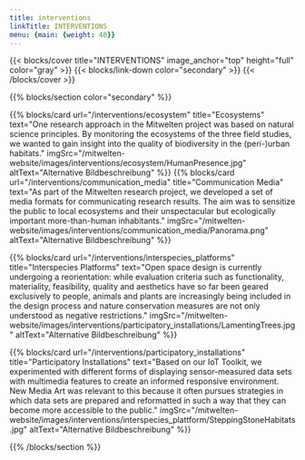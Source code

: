 ```yaml
---
title: interventions
linkTitle: INTERVENTIONS
menu: {main: {weight: 40}}
---
```


{{< blocks/cover title="INTERVENTIONS" image_anchor="top" height="full" color="gray" >}}
{{< blocks/link-down color="secondary" >}}
{{< /blocks/cover >}}



<!-- New Section -->

{{% blocks/section color="secondary" %}}

<div class="row row-cols-1 row-cols-md-2 g-4">

{{% blocks/card 
    url="/interventions/ecosystem"
    title="Ecosystems" 
    text="One research approach in the Mitwelten project was based on natural science principles. By monitoring the ecosystems of the three field studies, we wanted to gain insight into the quality of biodiversity in the (peri-)urban habitats."
    imgSrc="/mitwelten-website/images/interventions/ecosystem/HumanPresence.jpg"
    altText="Alternative Bildbeschreibung" 
%}}
{{% blocks/card 
    url="/interventions/communication_media"
    title="Communication Media" 
    text="As part of the Mitwelten research project, we developed a set of media formats for communicating research results. The aim was to sensitize the public to local ecosystems and their unspectacular but ecologically important more-than-human inhabitants." 
    imgSrc="/mitwelten-website/images/interventions/communication_media/Panorama.png"
    altText="Alternative Bildbeschreibung" 
%}}

{{% blocks/card 
    url="/interventions/interspecies_platforms"
    title="Interspecies Platforms"
    text="Open space design is currently undergoing a reorientation: while evaluation criteria such as functionality, materiality, feasibility, quality and aesthetics have so far been geared exclusively to people, animals and plants are increasingly being included in the design process and nature conservation measures are not only understood as negative restrictions." 
    imgSrc="/mitwelten-website/images/interventions/participatory_installations/LamentingTrees.jpg"
    altText="Alternative Bildbeschreibung" 
%}}

{{% blocks/card 
    url="/interventions/participatory_installations"
    title="Participatory Installations" 
    text="Based on our IoT Toolkit, we experimented with different forms of displaying  sensor-measured data sets with multimedia features to create an informed responsive environment. New Media Art was relevant to this because it often pursues strategies in which data sets are prepared and reformatted in such a way that they can become more accessible to the public." 
    imgSrc="/mitwelten-website/images/interventions/interspecies_plattform/SteppingStoneHabitats.jpg"
    altText="Alternative Bildbeschreibung" 
%}}

</div>

{{% /blocks/section %}}


